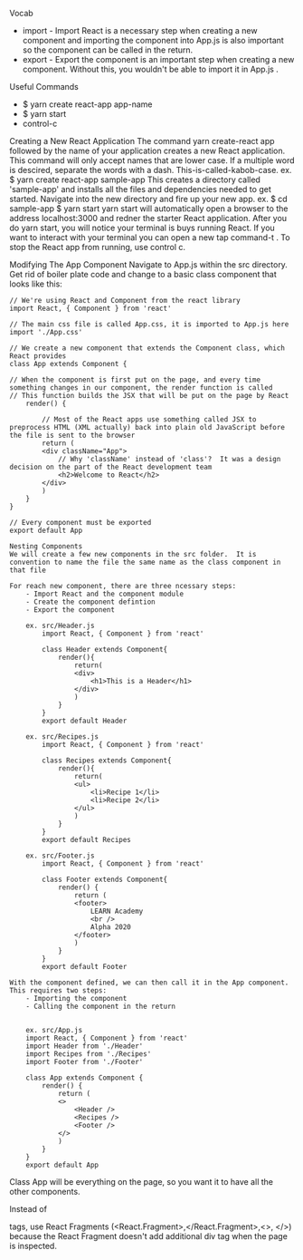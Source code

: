 Vocab
- import - Import React is a necessary step when creating a new component and importing the component into App.js is also important so the component can be called in the return.
- export - Export the component is an important step when creating a new component. Without this, you wouldn't be able to import it in App.js .

Useful Commands
- $ yarn create react-app app-name
- $ yarn start
- control-c

Creating a New React Application
The command yarn create-react app followed by the name of your application creates a new React application.  This command will only accept names that are lower case.  If a multiple word is descired, separate the words with a dash.   This-is-called-kabob-case.
    ex. $ yarn create react-app sample-app
This creates a directory called 'sample-app' and installs all the files and dependencies needed to get started.  Navigate into the new directory and fire up your new app.
    ex. $ cd sample-app
        $ yarn start
yarn start will automatically open a browser to the address localhost:3000 and redner the starter React application.  After you do yarn start, you will notice your terminal is buys running React.  If you want to interact with your terminal you can open a new tap command-t .  To stop the React app from running, use control c.

Modifying The App Component
Navigate to App.js within the src directory.  Get rid of boiler plate code and change to a basic class component that looks like this:

    // We're using React and Component from the react library
    import React, { Component } from 'react'

    // The main css file is called App.css, it is imported to App.js here
    import './App.css'

    // We create a new component that extends the Component class, which React provides
    class App extends Component {

    // When the component is first put on the page, and every time something changes in our component, the render function is called
    // This function builds the JSX that will be put on the page by React
        render() {

            // Most of the React apps use something called JSX to preprocess HTML (XML actually) back into plain old JavaScript before the file is sent to the browser
            return (
            <div className="App">
                // Why 'className' instead of 'class'?  It was a design decision on the part of the React development team
                <h2>Welcome to React</h2>
            </div>
            )
        }
    }

    // Every component must be exported
    export default App

    Nesting Components
    We will create a few new components in the src folder.  It is convention to name the file the same name as the class component in that file

    For reach new component, there are three ncessary steps:
        - Import React and the component module
        - Create the component defintion
        - Export the component
    
        ex. src/Header.js
            import React, { Component } from 'react'

            class Header extends Component{
                render(){
                    return(
                    <div>
                        <h1>This is a Header</h1>
                    </div>
                    )
                }
            }
            export default Header

        ex. src/Recipes.js
            import React, { Component } from 'react'

            class Recipes extends Component{
                render(){
                    return(
                    <ul>
                        <li>Recipe 1</li>
                        <li>Recipe 2</li>
                    </ul>
                    )
                }
            }
            export default Recipes
        
        ex. src/Footer.js
            import React, { Component } from 'react'

            class Footer extends Component{
                render() {
                    return (
                    <footer>
                        LEARN Academy
                        <br />
                        Alpha 2020
                    </footer>
                    )
                }
            }
            export default Footer 
    
    With the component defined, we can then call it in the App component.  This requires two steps:
        - Importing the component
        - Calling the component in the return


        ex. src/App.js
        import React, { Component } from 'react'
        import Header from './Header'
        import Recipes from './Recipes'
        import Footer from './Footer'

        class App extends Component {
            render() {
                return (
                <>
                    <Header />
                    <Recipes />
                    <Footer />
                </>
                )
            }
        }
        export default App

Class App will be everything on the page, so you want it to have all the other components.

Instead of <div> tags, use React Fragments (<React.Fragment>,</React.Fragment>,<>, </>) because the React Fragment doesn't add additional div tag when the page is inspected.